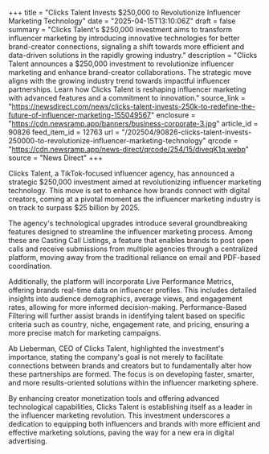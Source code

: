 +++
title = "Clicks Talent Invests $250,000 to Revolutionize Influencer Marketing Technology"
date = "2025-04-15T13:10:06Z"
draft = false
summary = "Clicks Talent's $250,000 investment aims to transform influencer marketing by introducing innovative technologies for better brand-creator connections, signaling a shift towards more efficient and data-driven solutions in the rapidly growing industry."
description = "Clicks Talent announces a $250,000 investment to revolutionize influencer marketing and enhance brand-creator collaborations. The strategic move aligns with the growing industry trend towards impactful influencer partnerships. Learn how Clicks Talent is reshaping influencer marketing with advanced features and a commitment to innovation."
source_link = "https://newsdirect.com/news/clicks-talent-invests-250k-to-redefine-the-future-of-influencer-marketing-155049567"
enclosure = "https://cdn.newsramp.app/banners/business-corporate-3.jpg"
article_id = 90826
feed_item_id = 12763
url = "/202504/90826-clicks-talent-invests-250000-to-revolutionize-influencer-marketing-technology"
qrcode = "https://cdn.newsramp.app/news-direct/qrcode/254/15/diveqK1q.webp"
source = "News Direct"
+++

<p>Clicks Talent, a TikTok-focused influencer agency, has announced a strategic $250,000 investment aimed at revolutionizing influencer marketing technology. This move is set to enhance how brands connect with digital creators, coming at a pivotal moment as the influencer marketing industry is on track to surpass $25 billion by 2025.</p><p>The agency's technological upgrades introduce several groundbreaking features designed to streamline the influencer marketing process. Among these are Casting Call Listings, a feature that enables brands to post open calls and receive submissions from multiple agencies through a centralized platform, moving away from the traditional reliance on email and PDF-based coordination.</p><p>Additionally, the platform will incorporate Live Performance Metrics, offering brands real-time data on influencer profiles. This includes detailed insights into audience demographics, average views, and engagement rates, allowing for more informed decision-making. Performance-Based Filtering will further assist brands in identifying talent based on specific criteria such as country, niche, engagement rate, and pricing, ensuring a more precise match for marketing campaigns.</p><p>Ab Lieberman, CEO of Clicks Talent, highlighted the investment's importance, stating the company's goal is not merely to facilitate connections between brands and creators but to fundamentally alter how these partnerships are formed. The focus is on developing faster, smarter, and more results-oriented solutions within the influencer marketing sphere.</p><p>By enhancing creator monetization tools and offering advanced technological capabilities, Clicks Talent is establishing itself as a leader in the influencer marketing revolution. This investment underscores a dedication to equipping both influencers and brands with more efficient and effective marketing solutions, paving the way for a new era in digital advertising.</p>